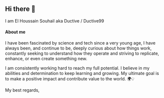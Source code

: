 ## Hi there 👋
I am El Houssain Souhail aka Ductive / Ductive99

#### About me
I have been fascinated by science and tech since a very young age, I have always been, and continue to be, deeply curious about how things work, constantly seeking to understand how they operate and striving to replicate, enhance, or even create something new.

I am consistently working hard to reach my full potential. I believe in my abilities and determination to keep learning and growing. My ultimate goal is to make a positive impact and contribute value to the world. 🌍💡

My best regards,
